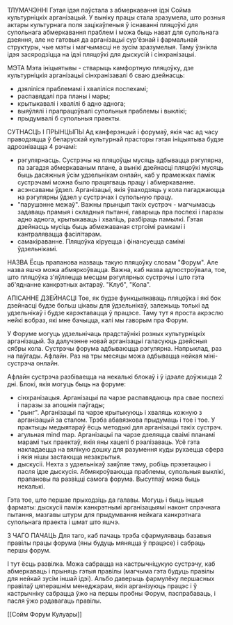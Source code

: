 
ТЛУМАЧЭННІ
Гэтая ідэя паўстала з абмеркавання ідэі Сойма культурніцкіх арганізацый. У выніку працы стала зразумела, што розныя актары культурнага поля зацікаўленыя ў існаванні пляцоўкі для супольнага абмеркавання праблем і можа быць нават для супольнага дзеяння, але не гатовыя да арганізацыі сур'ёзнай і фармальнай структуры, чые мэты і магчымасці не зусім зразумелыя. 
Таму ўзнікла ідэя засяродзіцца на ідэі пляцоўкі для дыскусій і сінхранізацыі.

МЭТА
Мэта ініцыятывы - стварыць камфортную пляцоўку, дзе культурніцкія арганізацыі сінхранізавалі б сваю дзейнасць:
- дзяліліся праблемамі і хваліліся поспехамі;
- распавядалі пра планы і мары;
- крытыкавалі і хвалілі б адно аднога;
- выяўлялі і прапрацоўвалі супольныя праблемы і выклікі;
-  прыдумвалі б супольныя праекты.

СУТНАСЦЬ І ПРЫНЦЫПЫ
Ад канферэнцый і форумаў, якія час ад часу праводзяцца ў беларускай культурнай прасторы гэтая ініцыятыва будзе адрознівацца 4 рэчамі:
- рэгулярнасць. Сустрэчы на пляцоўцы мусяць адбывацца рэгулярна, па загадзя абмеркаваным плане, а вынікі дзейнасці пляцоўкі мусяць быць дасяжныя ўсім удзельнікам онлайн, каб у прамежках паміж сустрэчамі можна было працягваць працу і абмеркаванне.
- асэнсаваны ўдзел. Арганізацыі, якія ўваходзяць у кола пагаджаюцца на рэгулярны ўдзел у сустрэчах і  супольную працу.
- "парушэнне межаў". Важны прынцып такіх сустрэч - магчымасць задаваць прамыя і складныя пытанні, гаварыць пра поспехі і паразы адно аднога, крытыкаваць і хваліць, разбіраць памылкі. Гэтая дзейнасць мусіць быць абмежаваная стргоімі рамкамі і кантралявацца фасілітарам.
- самакіраванне. Пляцоўка кіруецца і фінансуецца самімі ўдзельнікамі.


НАЗВА
Ёсць прапанова назваць такую пляцоўку словам "Форум". Але назва яшчэ можа абмяркоўвацца. Важна, каб назва адлюстроўвала, тое, што пляцоўка з'яўляецца месцам рэгулярных сустрэчы і што гэта аб'яднанне канкрэтных актараў. "Клуб", "Кола".


АПІСАННЕ ДЗЕЙНАСЦІ
Тое, як будзе функцыянаваць пляцоўка і які бок дзейнасці будзе больш цікавы для ўдзельнікаў, залежыць толькі ад удзельнікаў і будзе карэктавацца ў працэсе. Таму тут я проста акрэслю нейкі вобраз, які мне бачыцца, калі мы гаворым пра Форум.

У Форуме могуць удзельнічаць прадстаўнікі розных культурніцкіх арганізацый. За далучэнне новай арганізацыі галасуюць дзейсныя сябры кола.
Сустрэчы форума адбываюцца рэгулярна. Напрыклад, раз на паўгады. Афлайн. Раз на тры месяцы можа адбывацца нейкая міні-сустрэча онлайн.

Афлайн сустрэча разбіваецца на некалькі блокаў і ў ідэале доўжыцца 2 дні. Блокі, якія могуць быць на форуме:

- сінхранізацыя. Арганізацыі па чарзе распавядаюць пра свае поспехі і паразы за апошнія паўгады;
- "рынг". Арганізацыі па чарзе крытыкуюць і хваляць кожную з арганізацый за сталом. Трэба абавязкова прыдумаць і тое і тое. У практыцы медыятараў ёсць методыкі для арганізацыі такіх сустрэч.
- агульная mind map. Арганізацыі па чарзе дзеляцца сваімі планамі марамі тых праектаў, якія яны хацелі б рэалізаваць. Усё гэта накладаецца на вялікую дошку для разумення куды рухаецца сфера і якія нішы застаюцца незакрытыя.
-  дыскусіі. Нехта з удзельнікаў заяўляе тэму, робіць прэзетацыю і пасля ідзе  дыскусія. Абмякроўваюцца праблемы, супольныя выклікі, прапановы па развіцці самога форума. Высутпаў можа быць некалькі.

Гэта тое, што першае прыходзіць да галавы. Могуць і быць іншыя фарматы: дыскусіі паміж канкрэтнымі арганізацыямі наконт спрэчнага пытання, мазгавы штурм для прыдумвання нейкага канкрэтнага супольнага праекта і шмат што яшчэ.


З ЧАГО ПАЧАЦЬ
Для таго, каб пачаць трэба сфармуляваць базавыя правілы працы форума (яны будуць мяняцца ў працэсе) і сабраць першы форум. 

І тут ёсць развілка. Можа сабрацца на кастрычніцукую сустрэчу, каб абмеркаваць і прыняць гэтыя правілы (магчыма гэта будуць правілы для нейкай зусім іншай ідэі). Альбо даверыць фармулёку першасных правілаў цяперашнім менеджарам, якія арганізуюць працэс і ў кастрычніку сабрацца ўжо на першы пробны Форум, паспрабаваць, і пасля ўжо рэдавагаць правілы.

[[Сойм Форум Кулуары]]
